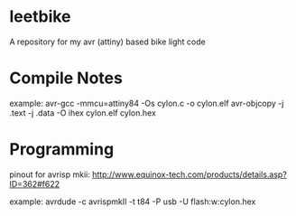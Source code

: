 leetbike
========

A repository for my avr (attiny) based bike light code


Compile Notes
=============

example:
avr-gcc -mmcu=attiny84 -Os cylon.c -o cylon.elf
avr-objcopy -j .text -j .data -O ihex cylon.elf cylon.hex

Programming
===========

pinout for avrisp mkii: http://www.equinox-tech.com/products/details.asp?ID=362#f622

example:
avrdude -c avrispmkII -t t84 -P usb -U flash:w:cylon.hex

